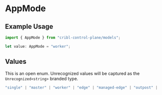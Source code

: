# AppMode

## Example Usage

```typescript
import { AppMode } from "cribl-control-plane/models";

let value: AppMode = "worker";
```

## Values

This is an open enum. Unrecognized values will be captured as the `Unrecognized<string>` branded type.

```typescript
"single" | "master" | "worker" | "edge" | "managed-edge" | "outpost" | Unrecognized<string>
```